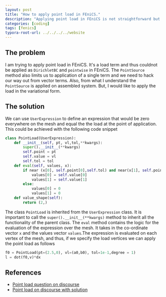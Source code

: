 ```yaml
---
layout: post
title: "How to apply point load in FEniCS."
description: "Applying point load in FEniCS is not straightforward but doable."
categories: [coding]
tags: [fenics]
typora-root-url: ../../../../website
---
```


## The problem

I am trying to apply point load in FEniCS. It's a load term and thus couldnot be applied as `DirichletBC` and `pointwise` in FEniCS. The `PointSource` method also limits us to application of a single term and we need to hack our way out from vector terms. Also, from what I understand the `PointSource` is applied on assembled system. But, I would like to apply the load in the variational form.

## The solution

We can use `UserExpression` to define an expression that would be zero everywhere on the mesh and equal the the load at the point of application. This could be achieved with the following code snippet

```python
class PointLoad(UserExpression):
    def __init__(self, pt, vl,tol,**kwargs):
        super().__init__(**kwargs)
        self.point = pt
        self.value = vl
        self.tol = tol
    def eval(self, values, x):
        if near (x[0], self.point[0],self.tol) and near(x[1], self.point[1],self.tol):
            values[0] = self.value[0]
            values[1] = self.value[1]
        else:
            values[0] = 0
            values[1] = 0
    def value_shape(self):
        return (2,)
```

The class `PointLoad` is inherited from the `UserExpression` class. It is important to call the `super().__init__(**kwargs)` method to inherit all the functionality of the parent class. The `eval` method contains the logic for the evaluation of the expression over the mesh. It takes in the co-ordinate vector `x` and the values vector `values`.The expression is evaluated on each vertex of the mesh, and thus, if we specify the load vertices we can apply the point load as follows

```py
f0 = PointLoad(pt=(2.5,0), vl=(a0,b0), tol=1e-1,degree = 1)
l = dot(f0,v)*dx
```

## References

- [Point load question on discourse](https://fenicsproject.discourse.group/t/point-load-and-body-force/2556/7)
- [Point load on discourse with solution](https://fenicsproject.discourse.group/t/how-to-address-point-boundary-condition/3286/2)

